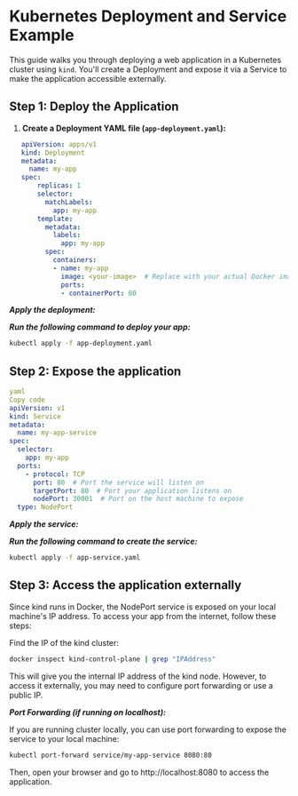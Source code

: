 # Kubernetes Deployment and Service Example

This guide walks you through deploying a web application in a Kubernetes cluster using `kind`. You'll create a Deployment and expose it via a Service to make the application accessible externally.

## Step 1: Deploy the Application

1. **Create a Deployment YAML file (`app-deployment.yaml`):**

```yaml
   apiVersion: apps/v1
   kind: Deployment
   metadata:
     name: my-app
   spec:
       replicas: 1
       selector:
         matchLabels:
           app: my-app
       template:
         metadata:
           labels:
             app: my-app
         spec:
           containers:
           - name: my-app
             image: <your-image>  # Replace with your actual Docker image
             ports:
             - containerPort: 80
```
***Apply the deployment:***

***Run the following command to deploy your app:***
```sh
kubectl apply -f app-deployment.yaml
```
## Step 2: Expose the application

```yml
yaml
Copy code
apiVersion: v1
kind: Service
metadata:
  name: my-app-service
spec:
  selector:
    app: my-app
  ports:
    - protocol: TCP
      port: 80  # Port the service will listen on
      targetPort: 80  # Port your application listens on
      nodePort: 30001  # Port on the host machine to expose
  type: NodePort
```
***Apply the service:***

***Run the following command to create the service:***

```sh
kubectl apply -f app-service.yaml
```

## Step 3: Access the application externally
Since kind runs in Docker, the NodePort service is exposed on your local machine's IP address. To access your app from the internet, follow these steps:

Find the IP of the kind cluster:
```sh
docker inspect kind-control-plane | grep "IPAddress"
```

This will give you the internal IP address of the kind node. However, to access it externally, you may need to configure port forwarding or use a public IP.

***Port Forwarding (if running on localhost):***

If you are running cluster locally, you can use port forwarding to expose the service to your local machine:

```sh
kubectl port-forward service/my-app-service 8080:80
```
Then, open your browser and go to http://localhost:8080 to access the application.